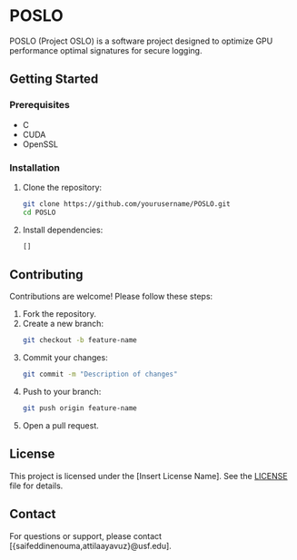 # POSLO

POSLO (Project OSLO) is a software project designed to optimize GPU performance optimal signatures for secure logging.
<!-- 
## Features
- [Feature 1: Brief description]
- [Feature 2: Brief description]
- [Feature 3: Brief description] -->

## Getting Started

### Prerequisites
- C
- CUDA
- OpenSSL

### Installation
1. Clone the repository:
    ```bash
    git clone https://github.com/yourusername/POSLO.git
    cd POSLO
    ```
2. Install dependencies:
    ```bash
    []
    ```

<!-- ### Usage
1. Run the main script:
    ```bash
    [Insert command to run the project, e.g., python main.py]
    ```
2. [Add additional usage instructions] -->

<!-- ### Testing
Run the test suite to ensure everything is working:
```bash
[Insert test command, e.g., pytest tests/]
``` -->

## Contributing
Contributions are welcome! Please follow these steps:
1. Fork the repository.
2. Create a new branch:
    ```bash
    git checkout -b feature-name
    ```
3. Commit your changes:
    ```bash
    git commit -m "Description of changes"
    ```
4. Push to your branch:
    ```bash
    git push origin feature-name
    ```
5. Open a pull request.

## License
This project is licensed under the [Insert License Name]. See the [LICENSE](LICENSE) file for details.

## Contact
For questions or support, please contact [{saifeddinenouma,attilaayavuz}@usf.edu].